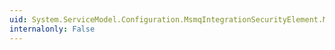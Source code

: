 ```yaml
---
uid: System.ServiceModel.Configuration.MsmqIntegrationSecurityElement.Mode
internalonly: False
---
```

